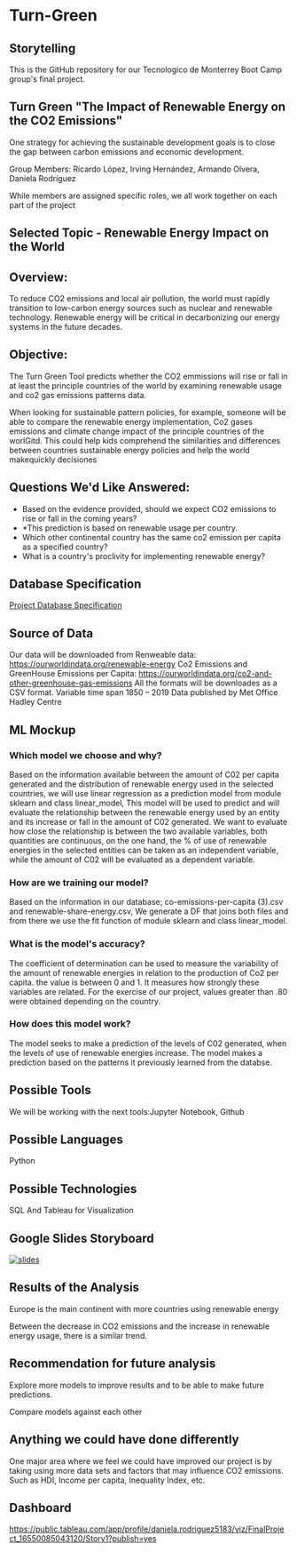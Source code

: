 # Turn-Green

## Storytelling

This is the GitHub repository for our Tecnologico de Monterrey Boot Camp group's final project.

## Turn Green "The Impact of Renewable Energy on the CO2 Emissions"
One strategy for achieving the sustainable development goals is to close the gap between carbon emissions and economic development.

Group Members:
Ricardo López, Irving Hernández, Armando Olvera, Daniela Rodríguez

While members are assigned specific roles, we all work together on each part of the project

## Selected Topic - Renewable Energy Impact on the World

## Overview: 
To reduce CO2 emissions and local air pollution, the world must rapidly transition to low-carbon energy sources such as nuclear and renewable technology.
Renewable energy will be critical in decarbonizing our energy systems in the future decades.

## Objective: 
The Turn Green Tool predicts whether the CO2 emmissions will rise or fall in at least the principle countries of the world by examining renewable usage and co2 gas emissions patterns data.

When looking for sustainable pattern policies, for example, someone will be able to compare the renewable energy implementation, Co2 gases emissions and climate change impact of the principle countries of the worlGitd. This could help kids comprehend the similarities and differences between countries sustainable energy policies and help the world makequickly decisiones

## Questions We'd Like Answered:

- Based on the evidence provided, should we expect CO2 emissions to rise or fall in the coming years?
- *This prediction is based on renewable usage per country.
- Which other continental country has the same co2 emission per capita as a specified country?
- What is a country's proclivity for implementing renewable energy?

## Database Specification
[Project Database Specification](Database/README.md)

## Source of Data
Our data will be downloaded from 
Renweable data: https://ourworldindata.org/renewable-energy
Co2 Emissions and GreenHouse Emissions per Capita:  https://ourworldindata.org/co2-and-other-greenhouse-gas-emissions
All the formats will be downloades as a CSV format.
Variable time span	1850 – 2019
Data published by	Met Office Hadley Centre

## ML Mockup
### Which model we choose and why?

Based on the information available between the amount of C02 per capita generated and the distribution of renewable energy used in the selected countries, we will use linear regression as a prediction model from  module sklearn and class linear_model, This model will be used to predict and will evaluate the relationship between the renewable energy used by an entity and its increase or fall in the amount of C02 generated.
We want to evaluate how close the relationship is between the two available variables, both quantities are continuous, on the one hand, the % of use of renewable energies in the selected entities can be taken as an independent variable, while the amount of C02 will be evaluated as a dependent variable.

### How are we training our model?
Based on the information in our database; co-emissions-per-capita (3).csv and renewable-share-energy.csv, We generate a DF that joins both files and from there we use the fit function of module sklearn and class linear_model.

### What is the model's accuracy?
The coefficient of determination can be used to measure the variability of the amount of renewable energies in relation to the production of Co2 per capita. the value is between 0 and 1. It measures how strongly these variables are related. For the exercise of our project, values greater than .80 were obtained depending on the country.

### How does this model work?

The model seeks to make a prediction of the levels of C02 generated, when the levels of use of renewable energies increase. The model makes a prediction based on the patterns it previously learned from the databse.


## Possible Tools

We will be working with the next tools:Jupyter Notebook, Github

## Possible Languages
Python 

## Possible Technologies
SQL And Tableau for Visualization

## Google Slides Storyboard

[![slides](https://github.com/Ricardolpz99/Turn-Green/blob/main/Images/Google_Slides.png)](https://docs.google.com/presentation/d/1imhD4o1S7Gq01LJeKRttMaJ2JybEZC6ytHRR1T78nOU/edit?fbclid=IwAR2PEqWrCG6k7qnqJR4nVIixex7y7YUtjPe2F9VhtFV7AZ_mWV3SmEPFX2Q#slide=id.g11ce1b54651_6_50)

## Results of the Analysis

 Europe is the main continent with more countries using renewable energy

Between the decrease in CO2 emissions and the increase in renewable energy usage, there is a similar trend.


## Recommendation for future analysis
Explore more models to improve results and to be able to make future predictions.

Compare models against each other
## Anything we could have done differently

One major area where we feel we could have improved our project is by taking using more data sets and factors that may influence CO2 emissions. Such as HDI, Income per capita, Inequality Index, etc.

## Dashboard
https://public.tableau.com/app/profile/daniela.rodriguez5183/viz/FinalProject_16550085043120/Story1?publish=yes



